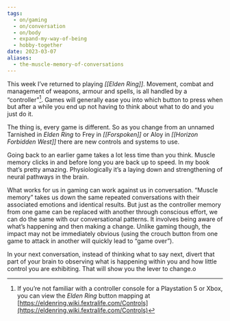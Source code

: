 ```yaml
---
tags:
  - on/gaming
  - on/conversation
  - on/body
  - expand-my-way-of-being
  - hobby-together
date: 2023-03-07
aliases:
  - the-muscle-memory-of-conversations
---
```

This week I’ve returned to playing _[[Elden Ring]]_. Movement, combat and management of weapons, armour and spells, is all handled by a “controller”[^1]. Games will generally ease you into which button to press when but after a while you end up not having to think about what to do and you just do it.

The thing is, every game is different. So as you change from an unnamed Tarnished in _Elden Ring_ to Frey in _[[Forspoken]]_ or Aloy in _[[Horizon Forbidden West]]_ there are new controls and systems to use. 

Going back to an earlier game takes a lot less time than you think. Muscle memory clicks in and before long you are back up to speed. In my book that’s pretty amazing. Physiologically it’s a laying down and strengthening of neural pathways in the brain.

What works for us in gaming can work against us in conversation. “Muscle memory” takes us down the same repeated conversations with their associated emotions and identical results. But just as the controller memory from one game can be replaced with another through conscious effort, we can do the same with our conversational patterns. It involves being aware of what’s happening and then making a change. Unlike gaming though, the impact may not be immediately obvious (using the crouch button from one game to attack in another will quickly lead to “game over”).

In your next conversation, instead of thinking what to say next, divert that part of your brain to observing what is happening within you and how little control you are exhibiting. That will show you the lever to change.o

[^1]:	If you’re not familiar with a controller console for a Playstation 5 or Xbox, you can view the _Elden Ring_ button mapping at [https://eldenring.wiki.fextralife.com/Controls](https://eldenring.wiki.fextralife.com/Controls)